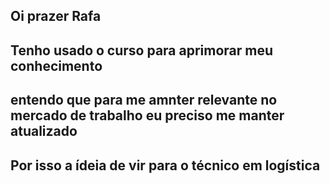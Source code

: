 ## Oi prazer Rafa
## Tenho usado o curso para aprimorar meu conhecimento
## entendo que para me amnter relevante no mercado de trabalho eu preciso me manter atualizado
## Por isso a ídeia de vir para o técnico em logística 

